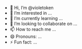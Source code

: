 - 👋 Hi, I’m @violetoken
- 👀 I’m interested in ...
- 🌱 I’m currently learning ...
- 💞️ I’m looking to collaborate on ...
- 📫 How to reach me ...
- 😄 Pronouns: ...
- ⚡ Fun fact: ...

<!---
violetoken/violetoken is a ✨ special ✨ repository because its `README.md` (this file) appears on your GitHub profile.
You can click the Preview link to take a look at your changes.
--->
